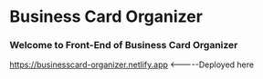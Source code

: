 # Business Card Organizer
### Welcome to Front-End of Business Card Organizer
https://businesscard-organizer.netlify.app <-----Deployed here
